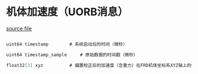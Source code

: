 # 机体加速度（UORB消息）


[source file](https://github.com/PX4/PX4-Autopilot/blob/main/msg/VehicleAcceleration.msg)

```c

uint64 timestamp		# 系统启动后的时间（微秒）

uint64 timestamp_sample		# 原始数据的时间戳（微秒）

float32[3] xyz			# 偏置校正后的加速度（含重力）在FRD机体坐标系XYZ轴上的分量（米每二次方秒）

```
